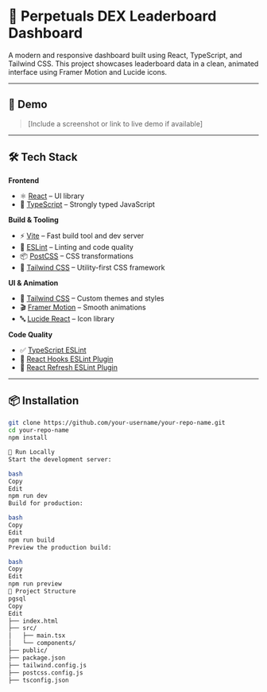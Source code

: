 # 🚀 Perpetuals DEX Leaderboard Dashboard

A modern and responsive dashboard built using React, TypeScript, and Tailwind CSS. This project showcases leaderboard data in a clean, animated interface using Framer Motion and Lucide icons.

---

## 📸 Demo

> [Include a screenshot or link to live demo if available]

---

## 🛠️ Tech Stack

**Frontend**
- ⚛️ [React](https://reactjs.org/) – UI library
- 📘 [TypeScript](https://www.typescriptlang.org/) – Strongly typed JavaScript

**Build & Tooling**
- ⚡ [Vite](https://vitejs.dev/) – Fast build tool and dev server
- 🧹 [ESLint](https://eslint.org/) – Linting and code quality
- 📦 [PostCSS](https://postcss.org/) – CSS transformations
- 💨 [Tailwind CSS](https://tailwindcss.com/) – Utility-first CSS framework

**UI & Animation**
- 🎨 [Tailwind CSS](https://tailwindcss.com/) – Custom themes and styles
- 🎬 [Framer Motion](https://www.framer.com/motion/) – Smooth animations
- 🔤 [Lucide React](https://lucide.dev/) – Icon library

**Code Quality**
- ✅ [TypeScript ESLint](https://typescript-eslint.io/)
- 🔄 [React Hooks ESLint Plugin](https://www.npmjs.com/package/eslint-plugin-react-hooks)
- 🔁 [React Refresh ESLint Plugin](https://www.npmjs.com/package/eslint-plugin-react-refresh)

---

## 📦 Installation

```bash
git clone https://github.com/your-username/your-repo-name.git
cd your-repo-name
npm install

🧪 Run Locally
Start the development server:

bash
Copy
Edit
npm run dev
Build for production:

bash
Copy
Edit
npm run build
Preview the production build:

bash
Copy
Edit
npm run preview
📂 Project Structure
pgsql
Copy
Edit
├── index.html
├── src/
│   ├── main.tsx
│   └── components/
├── public/
├── package.json
├── tailwind.config.js
├── postcss.config.js
├── tsconfig.json
